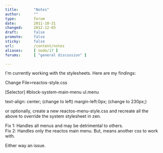 ```yaml
---
title:       "Notes"
author:      ""
type:        forum
date:        2011-10-31
changed:     2012-12-03
draft:       false
promote:     false
sticky:      false
url:         /content/notes
aliases:     [ node/17 ]
forums:      [ "general discussion" ]

---
```


I'm currently working with the stylesheets.  Here are my findings:

Change File>reactos-style.css

[Selector]
#block-system-main-menu ul.menu

text-align: center; (change to left)
margin-left:0px; (change to 230px;)

or optionally, create a new reactos-menu-style.css and recreate all the above to override the system stylesheet in zen.  

Fix 1: Handles all menus and may be detrimental to others.  
Fix 2: Handles only the reactos main menu.  But, means another css to work with.

Either way an issue.


